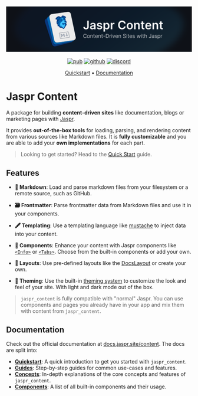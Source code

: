 ![Banner](https://raw.githubusercontent.com/schultek/jaspr/main/assets/content/banner.png)

<p align="center">
  <a href="https://pub.dev/packages/jaspr_content"><img src="https://img.shields.io/pub/v/jaspr_content?label=pub.dev&labelColor=333940&logo=dart&color=00589B" alt="pub"></a>
  <a href="https://github.com/schultek/jaspr"><img src="https://img.shields.io/github/stars/schultek/jaspr?style=flat&label=stars&labelColor=333940&color=8957e5&logo=github" alt="github"></a>
  <a href="https://discord.gg/XGXrGEk4c6"><img src="https://img.shields.io/discord/993167615587520602?logo=discord&logoColor=fff&labelColor=333940" alt="discord"></a>
</p>

<p align="center">
  <a href="https://docs.jaspr.site/content/quick_start">Quickstart</a> •
  <a href="https://docs.jaspr.site/content">Documentation</a>
</p>

# Jaspr Content

A package for building **content-driven sites** like documentation, blogs or marketing pages with [Jaspr](https://pub.dev/packages/jaspr).

It provides **out-of-the-box tools** for loading, parsing, and rendering content from various sources like Markdown files. It is **fully customizable** and you are able to add your **own implementations** for each part.

> Looking to get started? Head to the [Quick Start](https://docs.jaspr.site/content/quick_start) guide.

## Features

- **📖 Markdown**: Load and parse markdown files from your filesystem or a remote source, such as GitHub.

- **🗃️ Frontmatter**: Parse frontmatter data from Markdown files and use it in your components.

- **🖋️ Templating**: Use a templating language like [mustache](https://mustache.github.io/mustache.5.html) to inject data into your content.

- **🧩 Components**: Enhance your content with Jaspr components like [`<Info>`](https://docs.jaspr.site/content/components/callout) or [`<Tabs>`](https://docs.jaspr.site/content/components/tabs). Choose from the built-in components or add your own.

- **📐 Layouts**: Use pre-defined layouts like the [DocsLayout](https://docs.jaspr.site/content/layouts/docs_layout) or create your own.

- **🎨 Theming**: Use the built-in [theming system](https://docs.jaspr.site/content/concepts/theming) to customize the look and feel of your site. With light and dark mode out of the box.

> `jaspr_content` is fully compatible with "normal" Jaspr. You can use components and pages you already have in your app and mix them with content from `jaspr_content`.

## Documentation

Check out the official documentation at [docs.jaspr.site/content](https://docs.jaspr.site/content). The docs are split into:

- [**Quickstart**](https://docs.jaspr.site/content/quick_start):
  A quick introduction to get you started with `jaspr_content`.
- [**Guides**](https://docs.jaspr.site/content/guides/adding_pages):
  Step-by-step guides for common use-cases and features.
- [**Concepts**](https://docs.jaspr.site/content/concepts/pages):
  In-depth explanations of the core concepts and features of `jaspr_content`.
- [**Components**](https://docs.jaspr.site/content/components/callout):
  A list of all built-in components and their usage.
